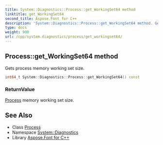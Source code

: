 ```yaml
---
title: System::Diagnostics::Process::get_WorkingSet64 method
linktitle: get_WorkingSet64
second_title: Aspose.Font for C++
description: 'System::Diagnostics::Process::get_WorkingSet64 method. Gets process memory working set size in C++.'
type: docs
weight: 900
url: /cpp/system.diagnostics/process/get_workingset64/
---
```

## Process::get_WorkingSet64 method


Gets process memory working set size.

```cpp
int64_t System::Diagnostics::Process::get_WorkingSet64() const
```


### ReturnValue

[Process](../) memory working set size.

## See Also

* Class [Process](../)
* Namespace [System::Diagnostics](../../)
* Library [Aspose.Font for C++](../../../)
